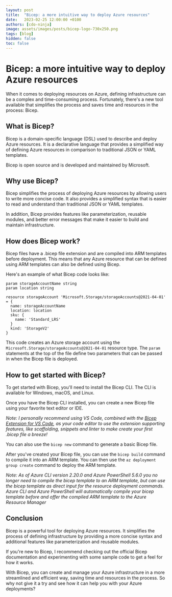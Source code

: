 ```yaml
---
layout: post
title:  "Bicep: a more intuitive way to deploy Azure resources"
date:   2023-02-25 12:00:00 +0100
authors: [cdo-ninja]
image: assets/images/posts/bicep-logo-730x250.png
tags: [blog]
hidden: false
toc: false
---
```


# Bicep: a more intuitive way to deploy Azure resources

When it comes to deploying resources on Azure, defining infrastructure can be a complex and time-consuming process. Fortunately, there's a new tool available that simplifies the process and saves time and resources in the process: Bicep.
  

## What is Bicep?
Bicep is a domain-specific language (DSL) used to describe and deploy Azure resources. It is a declarative language that provides a simplified way of defining Azure resources in comparison to traditional JSON or YAML templates.

Bicep is open source and is developed and maintained by Microsoft.
  

## Why use Bicep?

Bicep simplifies the process of deploying Azure resources by allowing users to write more concise code. It also provides a simplified syntax that is easier to read and understand than traditional JSON or YAML templates.

In addition, Bicep provides features like parameterization, reusable modules, and better error messages that make it easier to build and maintain infrastructure.
  

## How does Bicep work?

Bicep files have a .bicep file extension and are compiled into ARM templates before deployment. This means that any Azure resource that can be defined using ARM templates can also be defined using Bicep.

Here's an example of what Bicep code looks like:

```bicep
param storageAccountName string
param location string

resource storageAccount 'Microsoft.Storage/storageAccounts@2021-04-01' = {
  name: storageAccountName
  location: location
  sku: {
    name: 'Standard_LRS'
  }
  kind: 'StorageV2'
}
```

This code creates an Azure storage account using the `Microsoft.Storage/storageAccounts@2021-04-01` resource type. The `param` statements at the top of the file define two parameters that can be passed in when the Bicep file is deployed.
  

## How to get started with Bicep?

To get started with Bicep, you'll need to install the Bicep CLI. The CLI is available for Windows, macOS, and Linux.

Once you have the Bicep CLI installed, you can create a new Bicep file using your favorite text editor or IDE. 

*Note: I personally recommend using VS Code, combined with the [Bicep Extension for VS Code](https://marketplace.visualstudio.com/items?itemName=ms-azuretools.vscode-bicep), as your code editor to use the extension supporting features, like scaffolding, snippets and linter to make create your first .bicep file a breeze!*

You can also use the `bicep new` command to generate a basic Bicep file.

After you've created your Bicep file, you can use the `bicep build` command to compile it into an ARM template. You can then use the `az deployment group create` command to deploy the ARM template.

*Note: As of Azure CLI version 2.20.0 and Azure PowerShell 5.6.0 you no longer need to compile the bicep template to an ARM template, but can use the bicep template as direct input for the resource deployment commands. Azure CLI and Azure PowerShell will automatically compile your bicep template before and offer the compiled ARM template to the Azure Resource Manager*
  

## Conclusion

Bicep is a powerful tool for deploying Azure resources. It simplifies the process of defining infrastructure by providing a more concise syntax and additional features like parameterization and reusable modules.

If you're new to Bicep, I recommend checking out the official Bicep documentation and experimenting with some sample code to get a feel for how it works.

With Bicep, you can create and manage your Azure infrastructure in a more streamlined and efficient way, saving time and resources in the process. So why not give it a try and see how it can help you with your Azure deployments?
